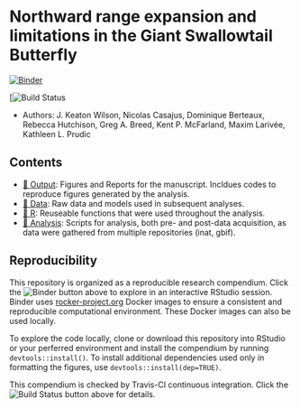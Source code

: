 # Northward range expansion and limitations in the Giant Swallowtail Butterfly  


[![Binder](http://mybinder.org/badge.svg)](https://mybinder.org/v2/gh/keatonwilson/swallowtail_northward_compendium/master?urlpath=rstudio)  

[![Build Status](https://travis-ci.com/keatonwilson/swallowtail_northward_compendium.svg?branch=master)  

- Authors: J. Keaton Wilson, Nicolas Casajus, Dominique Berteaux, Rebecca Hutchison, Greg A. Breed, Kent P. McFarland, Maxim Larivée, Kathleen L. Prudic  

## Contents  

- [:file_folder: Output](/output): Figures and Reports for the manuscript. Incldues codes to reproduce figures generated by the analysis.   
- [:file_folder: Data](/data): Raw data and models used in subsequent analyses.  
- [:file_folder: R](/R): Reuseable functions that were used throughout the analysis.  
- [:file_folder: Analysis](/analysis): Scripts for analysis, both pre- and post-data acquisition, as data were gathered from multiple repositories (inat, gbif). 

## Reproducibility  

This repository is organized as a reproducible research compendium. 
Click the ![Binder](http://mybinder.org/badge.svg) button above to explore in an interactive RStudio session. Binder uses [rocker-project.org](https://rocker-project.org) Docker images to ensure a consistent and reproducible computational environment.  These Docker images can also be used locally.  

To explore the code locally, clone or download this repository into RStudio or your perferred environment and install the compendium by running `devtools::install()`.  To install additional dependencies used only in formatting the figures, use `devtools::install(dep=TRUE)`.  


This compendium is checked by Travis-CI continuous integration.  Click the ![Build Status](https://travis-ci.org/cboettig/noise-phenomena.svg?branch=master) button above for details.
